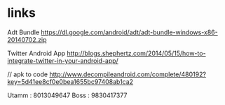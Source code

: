 # links

Adt Bundle
https://dl.google.com/android/adt/adt-bundle-windows-x86-20140702.zip

Twitter Android App
http://blogs.shephertz.com/2014/05/15/how-to-integrate-twitter-in-your-android-app/

// apk to code
http://www.decompileandroid.com/complete/480192?key=5d41ee8cf0e0bea1655bc97408ab1ca2

Utamm :
  8013049647
Boss :
  9830417377
